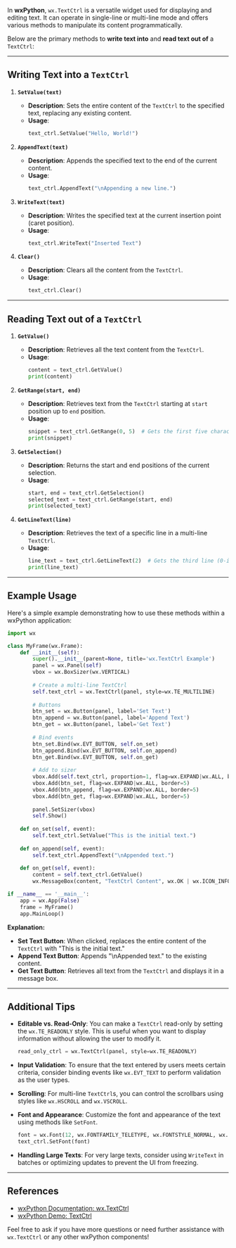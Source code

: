 In **wxPython**, `wx.TextCtrl` is a versatile widget used for displaying and editing text. It can operate in single-line or multi-line mode and offers various methods to manipulate its content programmatically.

Below are the primary methods to **write text into** and **read text out of** a `TextCtrl`:

---

## Writing Text into a `TextCtrl`

1. **`SetValue(text)`**
   - **Description**: Sets the entire content of the `TextCtrl` to the specified text, replacing any existing content.
   - **Usage**:
     ```python
     text_ctrl.SetValue("Hello, World!")
     ```

2. **`AppendText(text)`**
   - **Description**: Appends the specified text to the end of the current content.
   - **Usage**:
     ```python
     text_ctrl.AppendText("\nAppending a new line.")
     ```

3. **`WriteText(text)`**
   - **Description**: Writes the specified text at the current insertion point (caret position).
   - **Usage**:
     ```python
     text_ctrl.WriteText("Inserted Text")
     ```

4. **`Clear()`**
   - **Description**: Clears all the content from the `TextCtrl`.
   - **Usage**:
     ```python
     text_ctrl.Clear()
     ```

---

## Reading Text out of a `TextCtrl`

1. **`GetValue()`**
   - **Description**: Retrieves all the text content from the `TextCtrl`.
   - **Usage**:
     ```python
     content = text_ctrl.GetValue()
     print(content)
     ```

2. **`GetRange(start, end)`**
   - **Description**: Retrieves text from the `TextCtrl` starting at `start` position up to `end` position.
   - **Usage**:
     ```python
     snippet = text_ctrl.GetRange(0, 5)  # Gets the first five characters
     print(snippet)
     ```

3. **`GetSelection()`**
   - **Description**: Returns the start and end positions of the current selection.
   - **Usage**:
     ```python
     start, end = text_ctrl.GetSelection()
     selected_text = text_ctrl.GetRange(start, end)
     print(selected_text)
     ```

4. **`GetLineText(line)`**
   - **Description**: Retrieves the text of a specific line in a multi-line `TextCtrl`.
   - **Usage**:
     ```python
     line_text = text_ctrl.GetLineText(2)  # Gets the third line (0-indexed)
     print(line_text)
     ```

---

## Example Usage

Here's a simple example demonstrating how to use these methods within a wxPython application:

```python
import wx

class MyFrame(wx.Frame):
    def __init__(self):
        super().__init__(parent=None, title='wx.TextCtrl Example')
        panel = wx.Panel(self)
        vbox = wx.BoxSizer(wx.VERTICAL)
        
        # Create a multi-line TextCtrl
        self.text_ctrl = wx.TextCtrl(panel, style=wx.TE_MULTILINE)
        
        # Buttons
        btn_set = wx.Button(panel, label='Set Text')
        btn_append = wx.Button(panel, label='Append Text')
        btn_get = wx.Button(panel, label='Get Text')
        
        # Bind events
        btn_set.Bind(wx.EVT_BUTTON, self.on_set)
        btn_append.Bind(wx.EVT_BUTTON, self.on_append)
        btn_get.Bind(wx.EVT_BUTTON, self.on_get)
        
        # Add to sizer
        vbox.Add(self.text_ctrl, proportion=1, flag=wx.EXPAND|wx.ALL, border=5)
        vbox.Add(btn_set, flag=wx.EXPAND|wx.ALL, border=5)
        vbox.Add(btn_append, flag=wx.EXPAND|wx.ALL, border=5)
        vbox.Add(btn_get, flag=wx.EXPAND|wx.ALL, border=5)
        
        panel.SetSizer(vbox)
        self.Show()
    
    def on_set(self, event):
        self.text_ctrl.SetValue("This is the initial text.")
    
    def on_append(self, event):
        self.text_ctrl.AppendText("\nAppended text.")
    
    def on_get(self, event):
        content = self.text_ctrl.GetValue()
        wx.MessageBox(content, "TextCtrl Content", wx.OK | wx.ICON_INFORMATION)

if __name__ == '__main__':
    app = wx.App(False)
    frame = MyFrame()
    app.MainLoop()
```

**Explanation:**

- **Set Text Button**: When clicked, replaces the entire content of the `TextCtrl` with "This is the initial text."
- **Append Text Button**: Appends "\nAppended text." to the existing content.
- **Get Text Button**: Retrieves all text from the `TextCtrl` and displays it in a message box.

---

## Additional Tips

- **Editable vs. Read-Only**: You can make a `TextCtrl` read-only by setting the `wx.TE_READONLY` style. This is useful when you want to display information without allowing the user to modify it.
  ```python
  read_only_ctrl = wx.TextCtrl(panel, style=wx.TE_READONLY)
  ```

- **Input Validation**: To ensure that the text entered by users meets certain criteria, consider binding events like `wx.EVT_TEXT` to perform validation as the user types.

- **Scrolling**: For multi-line `TextCtrl`s, you can control the scrollbars using styles like `wx.HSCROLL` and `wx.VSCROLL`.

- **Font and Appearance**: Customize the font and appearance of the text using methods like `SetFont`.
  ```python
  font = wx.Font(12, wx.FONTFAMILY_TELETYPE, wx.FONTSTYLE_NORMAL, wx.FONTWEIGHT_NORMAL)
  text_ctrl.SetFont(font)
  ```

- **Handling Large Texts**: For very large texts, consider using `WriteText` in batches or optimizing updates to prevent the UI from freezing.

---

## References

- [wxPython Documentation: wx.TextCtrl](https://wxpython.org/Phoenix/docs/html/wx.TextCtrl.html)
- [wxPython Demo: TextCtrl](https://wxpython.org/Phoenix/docs/html/wx.TextCtrl.html#textctrl-demo)

Feel free to ask if you have more questions or need further assistance with `wx.TextCtrl` or any other wxPython components!


